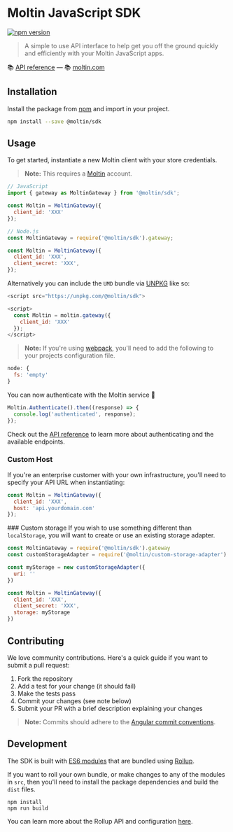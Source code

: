 # Moltin JavaScript SDK

[![npm version](https://img.shields.io/npm/v/@moltin/sdk.svg)](https://www.npmjs.com/package/@moltin/sdk)

> A simple to use API interface to help get you off the ground quickly and efficiently with your Moltin JavaScript apps.

📚 [API reference](https://docs.moltin.com/?javascript) &mdash; 📚 [moltin.com](https://moltin.com)

## Installation

Install the package from [npm](https://www.npmjs.com/package/@moltin/sdk) and import in your project.

```bash
npm install --save @moltin/sdk
```

## Usage

To get started, instantiate a new Moltin client with your store credentials.

> **Note:** This requires a [Moltin](http://moltin.com) account.

```js
// JavaScript
import { gateway as MoltinGateway } from '@moltin/sdk';

const Moltin = MoltinGateway({
  client_id: 'XXX'
});

// Node.js
const MoltinGateway = require('@moltin/sdk').gateway;

const Moltin = MoltinGateway({
  client_id: 'XXX',
  client_secret: 'XXX',
});
```

Alternatively you can include the `UMD` bundle via [UNPKG](https://unpkg.com) like so:

```js
<script src="https://unpkg.com/@moltin/sdk">

<script>
  const Moltin = moltin.gateway({
    client_id: 'XXX'
  });
</script>
```

> **Note:** If you're using [webpack](https://webpack.github.io), you'll need to add the following to your projects configuration file.

```js
node: {
  fs: 'empty'
}
```

You can now authenticate with the Moltin service 🎉

```js
Moltin.Authenticate().then((response) => {
  console.log('authenticated', response);
});
```

Check out the [API reference](https://moltin.api-docs.io/v2) to learn more about authenticating and the available endpoints.

### Custom Host

If you're an enterprise customer with your own infrastructure, you'll need to specify your API URL when instantiating:

```js
const Moltin = MoltinGateway({
  client_id: 'XXX',
  host: 'api.yourdomain.com'
});
```

### Custom storage
If you wish to use something different than `localStorage`, you will want to create or use an existing storage adapter.

```js
const MoltinGateway = require('@moltin/sdk').gateway
const customStorageAdapter = require('@moltin/custom-storage-adapter')

const myStorage = new customStorageAdapter({
  uri: ''
})

const Moltin = MoltinGateway({
  client_id: 'XXX',
  client_secret: 'XXX',
  storage: myStorage
})
```

## Contributing

We love community contributions. Here's a quick guide if you want to submit a pull request:

1. Fork the repository
2. Add a test for your change (it should fail)
3. Make the tests pass
4. Commit your changes (see note below)
5. Submit your PR with a brief description explaining your changes

> **Note:** Commits should adhere to the [Angular commit conventions](https://github.com/angular/angular.js/blob/master/CONTRIBUTING.md#-git-commit-guidelines).


## Development

The SDK is built with [ES6 modules](https://strongloop.com/strongblog/an-introduction-to-javascript-es6-modules/) that are bundled using [Rollup](http://rollupjs.org).

If you want to roll your own bundle, or make changes to any of the modules in `src`, then you'll need to install the package dependencies and build the `dist` files.

```
npm install
npm run build
```

You can learn more about the Rollup API and configuration  [here](https://github.com/rollup/rollup/wiki).
